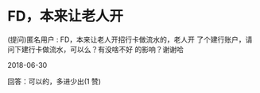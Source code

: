 # FD，本来让老人开

(提问)匿名用户 : FD，本来让老人开招行卡做流水的，老人开 了个建行账户，请问下建行卡做流水，可以么？有没啥不好 的影响？谢谢哈

2018-06-30

回答：可以的，多进少出(1 赞)